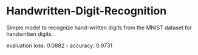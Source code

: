 # Handwritten-Digit-Recognition
Simple model to recognize hand-written digits from the MNIST dataset for handwritten digits. 

evaluation
loss: 0.0882 - accuracy: 0.9731
